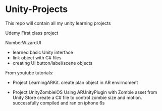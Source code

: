 # Unity-Projects

This repo will contain all my unity learning projects




Udemy First class project

NumberWizardUI
* learned basic Unity interface
* link object with C# files
* creating UI button/label/scene objects



From youtube tutorials:


* Project LearningARKit.
  create plan object in AR envirnoment 

* Project UnityZombieiOS
  Using ARUnityPlugin with Zombie asset from Unity Store create a C# file to control zombie size and motion. successfully compiled and ran on iphone 6s







